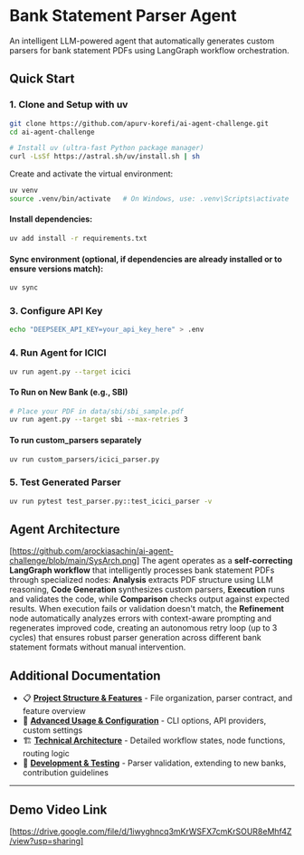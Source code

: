 # Bank Statement Parser Agent

An intelligent LLM-powered agent that automatically generates custom parsers for bank statement PDFs using LangGraph workflow orchestration.

## Quick Start

### 1. Clone and Setup with uv
```bash
git clone https://github.com/apurv-korefi/ai-agent-challenge.git
cd ai-agent-challenge

# Install uv (ultra-fast Python package manager)
curl -LsSf https://astral.sh/uv/install.sh | sh
```


Create and activate the virtual environment:
```bash
uv venv
source .venv/bin/activate   # On Windows, use: .venv\Scripts\activate
```
#### Install dependencies:
```bash
uv add install -r requirements.txt
```
#### Sync environment (optional, if dependencies are already installed or to ensure versions match):
```bash
uv sync
```

### 3. Configure API Key
```bash
echo "DEEPSEEK_API_KEY=your_api_key_here" > .env
```

### 4. Run Agent for ICICI
```bash
uv run agent.py --target icici
```
#### To Run on New Bank (e.g., SBI)
```bash
# Place your PDF in data/sbi/sbi_sample.pdf
uv run agent.py --target sbi --max-retries 3
```
#### To run custom_parsers separately
```bash
uv run custom_parsers/icici_parser.py
```

### 5. Test Generated Parser
```bash
uv run pytest test_parser.py::test_icici_parser -v
```

## Agent Architecture
[https://github.com/arockiasachin/ai-agent-challenge/blob/main/SysArch.png]
The agent operates as a **self-correcting LangGraph workflow** that intelligently processes bank statement PDFs through specialized nodes: **Analysis** extracts PDF structure using LLM reasoning, **Code Generation** synthesizes custom parsers, **Execution** runs and validates the code, while **Comparison** checks output against expected results. When execution fails or validation doesn't match, the **Refinement** node automatically analyzes errors with context-aware prompting and regenerates improved code, creating an autonomous retry loop (up to 3 cycles) that ensures robust parser generation across different bank statement formats without manual intervention.

## Additional Documentation

- 📋 **[Project Structure & Features](docs/structure_docs.md)** - File organization, parser contract, and feature overview
- 🔧 **[Advanced Usage & Configuration](docs/usage_docs.md)** - CLI options, API providers, custom settings
- 🏗️ **[Technical Architecture](docs/architecture_docs.md)** - Detailed workflow states, node functions, routing logic
- 🧪 **[Development & Testing](docs/development_docs.md)** - Parser validation, extending to new banks, contribution guidelines

---

## Demo Video Link

[https://drive.google.com/file/d/1iwyghncq3mKrWSFX7cmKrSOUR8eMhf4Z/view?usp=sharing]
